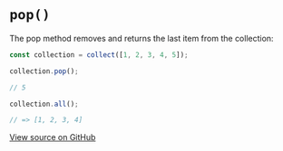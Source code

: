 # `pop()`

The pop method removes and returns the last item from the collection:

```js
const collection = collect([1, 2, 3, 4, 5]);

collection.pop();

// 5

collection.all();

// => [1, 2, 3, 4]
```




[View source on GitHub](https://github.com/ecrmnn/collect.js/blob/master/src/methods/pop.js)